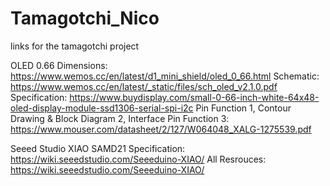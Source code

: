 # Tamagotchi_Nico
links for the tamagotchi project

OLED 0.66
Dimensions: https://www.wemos.cc/en/latest/d1_mini_shield/oled_0_66.html
Schematic: https://www.wemos.cc/en/latest/_static/files/sch_oled_v2.1.0.pdf
Specification: https://www.buydisplay.com/small-0-66-inch-white-64x48-oled-display-module-ssd1306-serial-spi-i2c
Pin Function 1, Contour Drawing & Block Diagram 2, Interface Pin Function 3: https://www.mouser.com/datasheet/2/127/W064048_XALG-1275539.pdf


Seeed Studio XIAO SAMD21
Specification: https://wiki.seeedstudio.com/Seeeduino-XIAO/
All Resrouces: https://wiki.seeedstudio.com/Seeeduino-XIAO/
